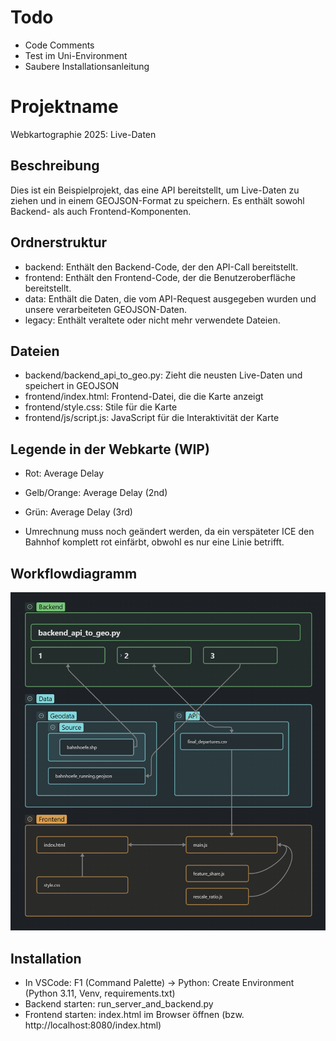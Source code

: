 # Todo

- Code Comments
- Test im Uni-Environment
- Saubere Installationsanleitung

# Projektname

Webkartographie 2025: Live-Daten

## Beschreibung

Dies ist ein Beispielprojekt, das eine API bereitstellt, um Live-Daten zu ziehen und in einem GEOJSON-Format zu speichern. Es enthält sowohl Backend- als auch Frontend-Komponenten.

## Ordnerstruktur

- backend: Enthält den Backend-Code, der den API-Call bereitstellt.
- frontend: Enthält den Frontend-Code, der die Benutzeroberfläche bereitstellt.
- data: Enthält die Daten, die vom API-Request ausgegeben wurden und unsere verarbeiteten GEOJSON-Daten.
- legacy: Enthält veraltete oder nicht mehr verwendete Dateien.

## Dateien

- backend/backend_api_to_geo.py: Zieht die neusten Live-Daten und speichert in GEOJSON
- frontend/index.html: Frontend-Datei, die die Karte anzeigt
- frontend/style.css: Stile für die Karte
- frontend/js/script.js: JavaScript für die Interaktivität der Karte

## Legende in der Webkarte (WIP)
- Rot: Average Delay
- Gelb/Orange: Average Delay (2nd)
- Grün: Average Delay (3rd)

- Umrechnung muss noch geändert werden, da ein verspäteter ICE den Bahnhof komplett rot einfärbt, obwohl es nur eine Linie betrifft.

## Workflowdiagramm

![Workflow Diagramm](workflow%20V1.png)

## Installation

- In VSCode: F1 (Command Palette) -> Python: Create Environment (Python 3.11, Venv, requirements.txt)
- Backend starten: run_server_and_backend.py
- Frontend starten: index.html im Browser öffnen (bzw. http://localhost:8080/index.html)